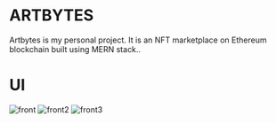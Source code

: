# ARTBYTES

Artbytes is my personal project. It is an NFT marketplace on Ethereum blockchain built using MERN stack..

# UI

![front](https://github.com/tionx3na/Artbytes/assets/75329693/acff3a55-e703-4267-b1e6-cce9f9e80b4f)
![front2](https://github.com/tionx3na/Artbytes/assets/75329693/b7a2fd10-ee15-4455-a6d0-922288033335)
![front3](https://github.com/tionx3na/Artbytes/assets/75329693/8a50074c-dcca-4203-b906-72b9d937fe62)
